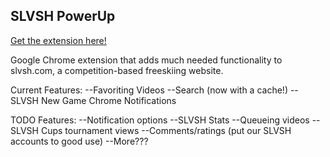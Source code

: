 ## SLVSH PowerUp


[Get the extension here!](https://chrome.google.com/webstore/detail/slvsh-powerup/imhpembioehfpfmnonclhibdklpkecgc)

Google Chrome extension that adds much needed functionality to slvsh.com, a competition-based freeskiing website.

Current Features:
--Favoriting Videos
--Search (now with a cache!)
--SLVSH New Game Chrome Notifications


TODO Features:
--Notification options
--SLVSH Stats
--Queueing videos
--SLVSH Cups tournament views
--Comments/ratings (put our SLVSH accounts to good use)
--More???
